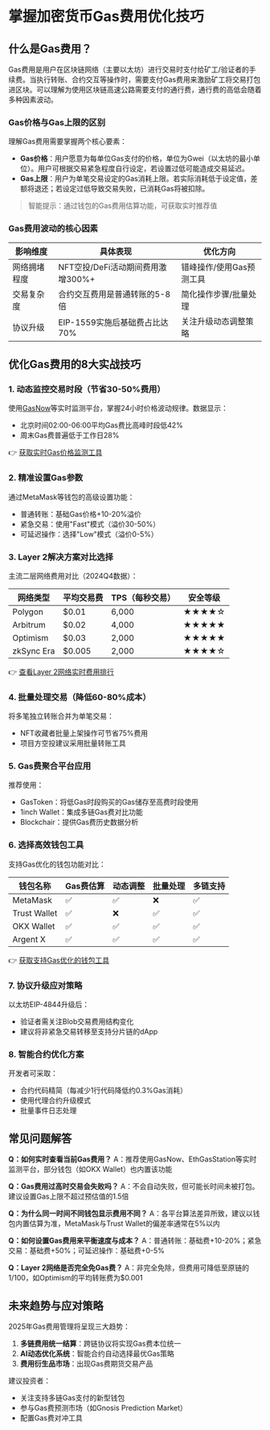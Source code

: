 # 掌握加密货币Gas费用优化技巧

## 什么是Gas费用？

Gas费用是用户在区块链网络（主要以太坊）进行交易时支付给矿工/验证者的手续费。当执行转账、合约交互等操作时，需要支付Gas费用来激励矿工将交易打包进区块。可以理解为使用区块链高速公路需要支付的通行费，通行费的高低会随着多种因素波动。

### Gas价格与Gas上限的区别

理解Gas费用需要掌握两个核心要素：

- **Gas价格**：用户愿意为每单位Gas支付的价格，单位为Gwei（以太坊的最小单位）。用户可根据交易紧急程度自行设定，若设置过低可能造成交易延迟。
- **Gas上限**：用户为单笔交易设定的Gas消耗上限。若实际消耗低于设定值，差额将退还；若设定过低导致交易失败，已消耗Gas将被扣除。

> 智能提示：通过钱包的Gas费用估算功能，可获取实时推荐值

### Gas费用波动的核心因素

| 影响维度       | 具体表现                          | 优化方向                  |
|----------------|-----------------------------------|---------------------------|
| 网络拥堵程度   | NFT空投/DeFi活动期间费用激增300%+ | 错峰操作/使用Gas预测工具  |
| 交易复杂度     | 合约交互费用是普通转账的5-8倍     | 简化操作步骤/批量处理     |
| 协议升级       | EIP-1559实施后基础费占比达70%     | 关注升级动态调整策略      |

## 优化Gas费用的8大实战技巧

### 1. 动态监控交易时段（节省30-50%费用）
使用[GasNow](https://gasnow.org/)等实时监测平台，掌握24小时价格波动规律。数据显示：
- 北京时间02:00-06:00平均Gas费比高峰时段低42%
- 周末Gas费普遍低于工作日28%

👉 [获取实时Gas价格监测工具](https://bit.ly/okx_welcome)

### 2. 精准设置Gas参数
通过MetaMask等钱包的高级设置功能：
- 普通转账：基础Gas价格+10-20%溢价
- 紧急交易：使用"Fast"模式（溢价30-50%）
- 可延迟操作：选择"Low"模式（溢价0-5%）

### 3. Layer 2解决方案对比选择
主流二层网络费用对比（2024Q4数据）：

| 网络类型       | 平均交易费 | TPS（每秒交易） | 安全等级 |
|----------------|------------|------------------|----------|
| Polygon        | $0.01      | 6,000            | ★★★★☆    |
| Arbitrum       | $0.02      | 4,000            | ★★★★★    |
| Optimism       | $0.03      | 2,000            | ★★★★★    |
| zkSync Era     | $0.005     | 2,000            | ★★★★☆    |

👉 [查看Layer 2网络实时费用排行](https://bit.ly/okx_welcome)

### 4. 批量处理交易（降低60-80%成本）
将多笔独立转账合并为单笔交易：
- NFT收藏者批量上架操作可节省75%费用
- 项目方空投建议采用批量转账工具

### 5. Gas费聚合平台应用
推荐使用：
- GasToken：将低Gas时段购买的Gas储存至高费时段使用
- 1inch Wallet：集成多链Gas费对比功能
- Blockchair：提供Gas费历史数据分析

### 6. 选择高效钱包工具
支持Gas优化的钱包功能对比：

| 钱包名称       | Gas费估算 | 动态调整 | 批量处理 | 多链支持 |
|----------------|-----------|----------|----------|----------|
| MetaMask       | ✅         | ✅        | ❌        | ✅        |
| Trust Wallet   | ✅         | ❌        | ✅        | ✅        |
| OKX Wallet     | ✅         | ✅        | ✅        | ✅        |
| Argent X       | ✅         | ✅        | ✅        | ✅        |

👉 [获取支持Gas优化的钱包工具](https://bit.ly/okx_welcome)

### 7. 协议升级应对策略
以太坊EIP-4844升级后：
- 验证者需关注Blob交易费用结构变化
- 建议将非紧急交易转移至支持分片链的dApp

### 8. 智能合约优化方案
开发者可采取：
- 合约代码精简（每减少1行代码降低约0.3%Gas消耗）
- 使用代理合约升级模式
- 批量事件日志处理

## 常见问题解答

**Q：如何实时查看当前Gas费用？**
A：推荐使用GasNow、EthGasStation等实时监测平台，部分钱包（如OKX Wallet）也内置该功能

**Q：Gas费用过高时交易会失败吗？**
A：不会自动失败，但可能长时间未被打包。建议设置Gas上限不超过预估值的1.5倍

**Q：为什么同一时间不同钱包显示费用不同？**
A：各平台算法差异所致，建议以钱包内置估算为准，MetaMask与Trust Wallet的偏差率通常在5%以内

**Q：如何设置Gas费用来平衡速度与成本？**
A：普通转账：基础费+10-20%；紧急交易：基础费+50%；可延迟操作：基础费+0-5%

**Q：Layer 2网络是否完全免Gas费？**
A：非完全免除，但费用可降低至原链的1/100，如Optimism的平均转账费为$0.001

## 未来趋势与应对策略

2025年Gas费用管理将呈现三大趋势：
1. **多链费用统一结算**：跨链协议将实现Gas费本位统一
2. **AI动态优化系统**：智能合约自动选择最优Gas策略
3. **费用衍生品市场**：出现Gas费期货交易产品

建议投资者：
- 关注支持多链Gas支付的新型钱包
- 参与Gas费预测市场（如Gnosis Prediction Market）
- 配置Gas费对冲工具
